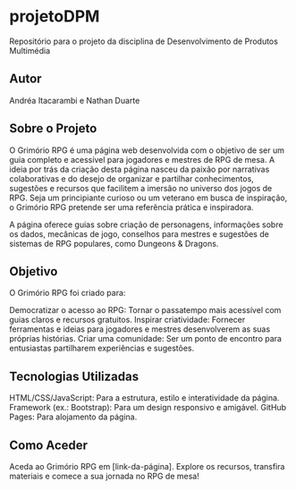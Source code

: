 # projetoDPM
Repositório para o projeto da disciplina de Desenvolvimento de Produtos Multimédia  

## Autor
Andréa Itacarambi e Nathan Duarte


## Sobre o Projeto

O Grimório RPG é uma página web desenvolvida com o objetivo de ser um guia completo e acessível para jogadores e mestres de RPG de mesa. A ideia por trás da criação desta página nasceu da paixão por narrativas colaborativas e do desejo de organizar e partilhar conhecimentos, sugestões e recursos que facilitem a imersão no universo dos jogos de RPG. Seja um principiante curioso ou um veterano em busca de inspiração, o Grimório RPG pretende ser uma referência prática e inspiradora.

A página oferece guias sobre criação de personagens, informações sobre os dados, mecânicas de jogo, conselhos para mestres e sugestões de sistemas de RPG populares, como Dungeons & Dragons.

## Objetivo
O Grimório RPG foi criado para:

Democratizar o acesso ao RPG: Tornar o passatempo mais acessível com guias claros e recursos gratuitos.
Inspirar criatividade: Fornecer ferramentas e ideias para jogadores e mestres desenvolverem as suas próprias histórias.
Criar uma comunidade: Ser um ponto de encontro para entusiastas partilharem experiências e sugestões.

## Tecnologias Utilizadas
HTML/CSS/JavaScript: Para a estrutura, estilo e interatividade da página.
Framework (ex.: Bootstrap): Para um design responsivo e amigável.
GitHub Pages: Para alojamento da página.

## Como Aceder
Aceda ao Grimório RPG em [link-da-página]. Explore os recursos, transfira materiais e comece a sua jornada no RPG de mesa!